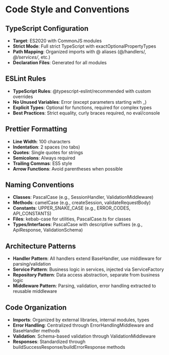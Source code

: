 # Code Style and Conventions

## TypeScript Configuration
- **Target**: ES2020 with CommonJS modules
- **Strict Mode**: Full strict TypeScript with exactOptionalPropertyTypes
- **Path Mapping**: Organized imports with @ aliases (@/handlers/*, @/services/*, etc.)
- **Declaration Files**: Generated for all modules

## ESLint Rules
- **TypeScript Rules**: @typescript-eslint/recommended with custom overrides
- **No Unused Variables**: Error (except parameters starting with _)
- **Explicit Types**: Optional for functions, required for complex types
- **Best Practices**: Strict equality, curly braces required, no eval/console

## Prettier Formatting
- **Line Width**: 100 characters
- **Indentation**: 2 spaces (no tabs)
- **Quotes**: Single quotes for strings
- **Semicolons**: Always required
- **Trailing Commas**: ES5 style
- **Arrow Functions**: Avoid parentheses when possible

## Naming Conventions
- **Classes**: PascalCase (e.g., SessionHandler, ValidationMiddleware)
- **Methods**: camelCase (e.g., createSession, validateRequestBody)
- **Constants**: UPPER_SNAKE_CASE (e.g., ERROR_CODES, API_CONSTANTS)
- **Files**: kebab-case for utilities, PascalCase.ts for classes
- **Types/Interfaces**: PascalCase with descriptive suffixes (e.g., ApiResponse, ValidationSchema)

## Architecture Patterns
- **Handler Pattern**: All handlers extend BaseHandler, use middleware for parsing/validation
- **Service Pattern**: Business logic in services, injected via ServiceFactory
- **Repository Pattern**: Data access abstraction, separate from business logic
- **Middleware Pattern**: Parsing, validation, error handling extracted to reusable middleware

## Code Organization
- **Imports**: Organized by external libraries, internal modules, types
- **Error Handling**: Centralized through ErrorHandlingMiddleware and BaseHandler methods
- **Validation**: Schema-based validation through ValidationMiddleware
- **Responses**: Standardized through buildSuccessResponse/buildErrorResponse methods